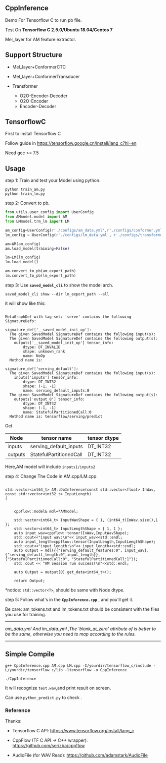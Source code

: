 ## CppInference

Demo For Tensorflow C to run pb file.

Test On **Tensorflow C 2.5.0/Ubuntu 18.04/Centos 7**

Mel_layer for AM feature extractor.


## Support Structure

- Mel_layer+ConformerCTC

- Mel_layer+ConformerTransducer

-   Transformer
       -  O2O-Encoder-Decoder 
       -  O2O-Encoder 
       -  Encoder-Decoder 

## TensorflowC

First to install Tensorflow C 

Follow guide in https://tensorflow.google.cn/install/lang_c?hl=en

Need gcc >= 7.5



## Usage

step 1: Train and test your Model using python.
```shell
python train_am.py
python train_lm.py
```
step 2: Convert to pb.

```python
from utils.user_config import UserConfig
from AMmodel.model import AM
from LMmodel.trm_lm import LM

am_config=UserConfig(r'./configs/am_data.yml',r'./configs/conformer.yml')
lm_config = UserConfig(r'./configs/lm_data.yml', r'./configs/transformer.yml')

am=AM(am_config)
am.load_model(training=False)

lm=LM(lm_config)
lm.load_model()

am.convert_to_pb(am_export_path)
lm.convert_to_pb(lm_export_path)

```

step 3: Use **`saved_model_cli`** to show the model arch.
```shell
saved_model_cli show --dir lm_export_path --all
```

it will show like this:
```text

MetaGraphDef with tag-set: 'serve' contains the following SignatureDefs:

signature_def['__saved_model_init_op']:
  The given SavedModel SignatureDef contains the following input(s):
  The given SavedModel SignatureDef contains the following output(s):
    outputs['__saved_model_init_op'] tensor_info:
        dtype: DT_INVALID
        shape: unknown_rank
        name: NoOp
  Method name is:

signature_def['serving_default']:
  The given SavedModel SignatureDef contains the following input(s):
    inputs['inputs'] tensor_info:
        dtype: DT_INT32
        shape: (-1, -1)
        name: serving_default_inputs:0
  The given SavedModel SignatureDef contains the following output(s):
    outputs['output_0'] tensor_info:
        dtype: DT_INT32
        shape: (-1, -1)
        name: StatefulPartitionedCall:0
  Method name is: tensorflow/serving/predict
```
Get 

Node |tensor name|tensor dtype|
-----|---------|------|
inputs|serving_default_inputs|DT_INT32|
outputs|StatefulPartitionedCall|DT_INT32|

Here,AM model will include `inputs1/inputs2`


step 4: Change The Code in AM.cpp/LM.cpp 

```text

std::vector<int64_t> AM::DoInference(const std::vector<float> InWav, const std::vector<int32_t> InputLength)
{

	
	cppflow::model& mdl=*AMmodel;
	
	std::vector<int64_t> InputWavShape = { 1, (int64_t)InWav.size(),1 };
	std::vector<int64_t> InputLengthShape = { 1, 1 };
	auto input_wav=cppflow::tensor(InWav,InputWavShape);
	std::cout<<"input wav:\n"<< input_wav<<std::endl;
	auto input_length=cppflow::tensor(InputLength,InputLengthShape);
	std::cout<<"input length:\n"<< input_length<<std::endl;
	auto output = mdl({{"serving_default_features:0", input_wav},{"serving_default_length:0",input_length}}, {"StatefulPartitionedCall:0", "StatefulPartitionedCall:1"});
	std::cout << "AM Session run success!\n"<<std::endl;

	auto Output = output[0].get_data<int64_t>();
	
	return Output;

```
*notice: ``std::vector<T>``, should be same with Node dtype. 

step 5: Follow what's in the **`CppInference.cpp`** , and you'll get it.

Be care: am_tokens.txt and lm_tokens.txt should  be consistent with the files you use for training.

****
_am_data.yml  And lm_data.yml ,The 'blank_at_zero' attribute of is better to be the same, otherwise you need to map according to the rules._ 
****

## Simple Compile
```text
g++ CppInference.cpp AM.cpp LM.cpp -I/yourdir/tensorflow_c/include -L/yourdir/tensorflow_c/lib -ltensorflow -o CppInference

./CppInference

```

It will recognize `test.wav`,and print result on screen.

Can use `python_predict.py` to check .

### Reference

Thanks:

- Tensorflow C API: https://www.tensorflow.org/install/lang_c

- CppFlow (TF C API -> C++ wrapper): https://github.com/serizba/cppflow

- AudioFile (for WAV Read): https://github.com/adamstark/AudioFile
